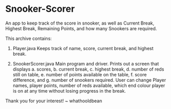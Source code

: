 # Snooker-Scorer
An app to keep track of the score in snooker, as well as Current Break, Highest Break, Remaining Points, and how many Snookers are required.

This archive contains:

1. Player.java            Keeps track of name, score, current break, and highest break.

2. SnookerScorer.java     Main program and driver. Prints out a screen that displays a. scores, b. current break, c. highest break, d. number of reds still 
                          on table, e. number of points available on the table, f. score difference, and g. number of snookers required.  User can change 
                          Player names, player points, number of reds available, which end colour player is on at any time without losing progress in the 
                          break.

Thank you for your interest!
 ~ whathooldbean
